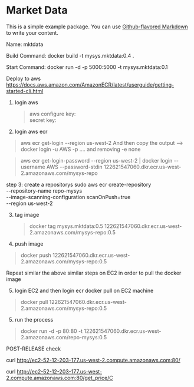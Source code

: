 # Market Data

This is a simple example package. You can use
[Github-flavored Markdown](https://github.com/joeycmlam/mktdata/)
to write your content.

Name: mktdata

Build Command: docker build -t mysys.mktdata:0.4 .

Start Command: docker run -d -p 5000:5000 -t mysys.mktdata:0.1


Deploy to aws
https://docs.aws.amazon.com/AmazonECR/latest/userguide/getting-started-cli.html

1. login aws
	> aws configure
	key: 		
	secret key: 

2. login aws ecr
> aws ecr get-login --region us-west-2
    And then copy the output --> docker login -u AWS -p .... and removing -e none
   
> aws ecr get-login-password --region us-west-2 | docker login --username AWS --password-stdin 122621547060.dkr.ecr.us-west-2.amazonaws.com/mysys-repo


step 3: create a repositorys
        sudo aws ecr create-repository \
            --repository-name repo-mysys \
            --image-scanning-configuration scanOnPush=true \
            --region us-west-2
            

3. tag image
	> docker tag mysys.mktdata:0.5 122621547060.dkr.ecr.us-west-2.amazonaws.com/mysys-repo:0.5
           
         
         
4. push image
> docker push 122621547060.dkr.ecr.us-west-2.amazonaws.com/mysys-repo:0.5


Repeat similar the above similar steps on EC2 in order to pull the docker image


5. login EC2 and then login ecr docker pull on EC2 machine
> docker pull 122621547060.dkr.ecr.us-west-2.amazonaws.com/mysys-repo:0.5

5. run the process
> docker run  -d -p 80:80 -t 122621547060.dkr.ecr.us-west-2.amazonaws.com/repo-mysys:0.5
	
	
	
POST-RELEASE check

curl http://ec2-52-12-203-177.us-west-2.compute.amazonaws.com:80/



curl http://ec2-52-12-203-177.us-west-2.compute.amazonaws.com:80/get_price/C

